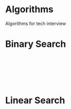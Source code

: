 # Algorithms
Algorithms for tech interview

# Binary Search

<br/>
<br/>
<br/>
<br/>
<br/>

# Linear Search
